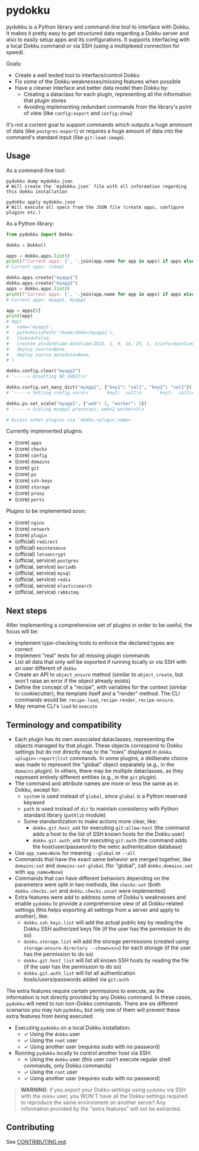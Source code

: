 # pydokku

pydokku is a Python library and command-line tool to interface with Dokku. It makes it pretty easy to get structured
data regarding a Dokku server and also to easily setup apps and its configurations. It supports interfacing with a
local Dokku command or via SSH (using a multiplexed connection for speed).

Goals:
- Create a well tested tool to interface/control Dokku
- Fix some of the Dokku weaknesses/missing features when possible
- Have a cleaner interface and better data model then Dokku by:
  - Creating a dataclass for each plugin, representing all the information that plugin stores
  - Avoiding implementing redundant commands from the library's point of view (like `config:export` and `config:show`)

It's not a current goal to support commands which outputs a huge ammount of data (like `postgres:export`) or requires a
huge amount of data into the command's standard input (like `git:load-image`).

## Usage

As a command-line tool:

```shell
pydokku dump mydokku.json
# Will create the `mydokku.json` file with all information regarding this dokku installation

pydokku apply mydokku.json
# Will execute all specs from the JSON file (create apps, configure plugins etc.)
```

As a Python library:

```python
from pydokku import Dokku

dokku = Dokku()

apps = dokku.apps.list()
print(f"Current apps: {', '.join(app.name for app in apps) if apps else '(none)'}")
# Current apps: (none)

dokku.apps.create("myapp1")
dokku.apps.create("myapp2")
apps = dokku.apps.list()
print(f"Current apps: {', '.join(app.name for app in apps) if apps else '(none)'}")
# Current apps: myapp1, myapp2

app = apps[0]
print(app)
# App(
#   name='myapp1',
#   path=PosixPath('/home/dokku/myapp1'),
#   locked=False,
#   created_at=datetime.datetime(2025, 1, 9, 14, 25, 1, tzinfo=datetime.timezone(datetime.timedelta(days=-1, seconds=75600), '-03')),
#   deploy_source=None,
#   deploy_source_metadata=None,
# )

dokku.config.clear("myapp2")
# '-----> Unsetting NO_VHOST\n'

dokku.config.set_many_dict("myapp2", {"key1": "val1", "key2": "val2"})
# '-----> Setting config vars\n       key1:  val1\n       key2:  val2\n'

dokku.ps.set_scale("myapp1", {"web": 2, "worker": 3})
# '-----> Scaling myapp1 processes: web=2 worker=3\n'

# Access other plugins via `dokku.<plugin_name>`
```

Currently implemented plugins:
- (core) `apps`
- (core) `checks`
- (core) `config`
- (core) `domains`
- (core) `git`
- (core) `ps`
- (core) `ssh-keys`
- (core) `storage`
- (core) `proxy`
- (core) `ports`

Plugins to be implemented soon:
- (core) `nginx`
- (core) `network`
- (core) `plugin`
- (official) `redirect`
- (official) `maintenance`
- (official) `letsencrypt`
- (official, service) `postgres`
- (official, service) `mariadb`
- (official, service) `mysql`
- (official, service) `redis`
- (official, service) `elasticsearch`
- (official, service) `rabbitmq`


## Next steps

After implementing a comprehensive set of plugins in order to be useful, the focus will be:

- Implement type-checking tools to enforce the declared types are correct
- Implement "real" tests for all missing plugin commands
- List all data that only will be exported if running locally or via SSH with an user different of `dokku`
- Create an API to `object_ensure` method (similar to `object_create`, but won't raise an error if the object already
  exists)
- Define the concept of a "recipe", with variables for the context (similar to cookiecutter), the template itself and a
  "render" method. The CLI commands would be: `recipe-load`, `recipe-render`, `recipe-ensure`.
- May rename CLI's `load` to `execute`


## Terminology and compatibility

- Each plugin has its own associated dataclasses, representing the objects managed by that plugin. These objects
  correspond to Dokku settings but do not directly map to the "rows" displayed in `dokku <plugin>:report|list`
  commands. In some plugins, a deliberate choice was made to represent the "global" object separately (e.g., in the
  `domains` plugin). In others, there may be multiple dataclasses, as they represent entirely different entities (e.g.,
  in the `git` plugin).
- The command and attribute names are more or less the same as in Dokku, except for:
  - `system` is used instead of `global`, since `global` is a Python reserved keyword
  - `path` is used instead of `dir` to maintain consistency with Python standard library (`pathlib` module)
  - Some standardization to make actions more clear, like:
    - `dokku.git.host_add` for executing `git:allow-host` (the command adds a host to the list of SSH known hosts for
      the Dokku user)
    - `dokku.git.auth_add` for executing `git:auth` (the command adds the host/user/password to the netrc
      authentication database)
- Use `app_name=None` for meaning `--global` or `--all`
- Commands that have the exact same behavior are merged together, like `domains:set` and `domains:set-global` (for
  "global", call `dokku.domains.set` with `app_name=None`)
- Commands that can have different behaviors depending on the parameters were split in two methods, like `checks:set`
  (both `dokku.checks.set` and `dokku.checks.unset` were implemented)
- Extra features were add to address some of Dokku's weaknesses and enable `pydokku` to provide a comprehensive view of
  all Dokku-related settings (this helps exporting all settings from a server and apply to another), like:
  - `dokku.ssh_keys.list` will add the actual public key by reading the Dokku SSH authorized keys file (if the user has
    the permission to do so)
  - `dokku.storage.list` will add the storage permissions (created using `storage:ensure-directory --chown=xxx`) for
    each storage (if the user has the permission to do so)
  - `dokku.git.host_list` will list all known SSH hosts by reading the file (if the user has the permission to do so)
  - `dokku.git.auth_list` will list all authentication hosts/users/passwords added via `git:auth`

The extra features require certain permissions to execute, as the information is not directly provided by any Dokku
command. In these cases, `pydokku` will need to run non-Dokku commands. There are six different scenarios you may run
`pydokku`, but only one of them will prevent these extra features from being executed:
- Executing `pydokku` on a local Dokku installation:
  - ✓ Using the `dokku` user
  - ✓ Using the `root` user
  - ✓ Using another user (requires sudo with no password)
- Running `pydokku` locally to control another host via SSH:
  - ✗ Using the `dokku` user (this user can't execute regular shell commands, only Dokku commands)
  - ✓ Using the `root` user
  - ✓ Using another user (requires sudo with no password)

> **WARNING**: if you export your Dokku settings using `pydokku` via SSH with the `dokku` user, you WON'T have all the
> Dokku settings required to reproduce the same environment on another server! Any information provided by the "extra
> features" will not be extracted.


## Contributing

See [CONTRIBUTING.md](CONTRIBUTING.md).
